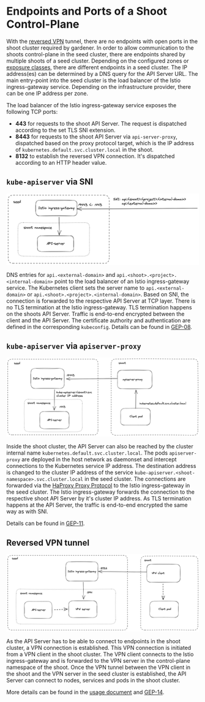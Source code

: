# Endpoints and Ports of a Shoot Control-Plane

With the [reversed VPN](./reversed-vpn-tunnel.md) tunnel, there are no endpoints with open ports in the shoot cluster required by gardener.
In order to allow communication to the shoots control-plane in the seed cluster, there are endpoints shared by multiple shoots of a seed cluster.
Depending on the configured zones or [exposure classes](./exposureclasses.md), there are different endpoints in a seed cluster. The IP address(es) can be determined by a DNS query for the API Server URL.
The main entry-point into the seed cluster is the load balancer of the Istio ingress-gateway service. Depending on the infrastructure provider, there can be one IP address per zone.

The load balancer of the Istio ingress-gateway service exposes the following TCP ports:

* **443** for requests to the shoot API Server. The request is dispatched according to the set TLS SNI extension.
* **8443** for requests to the shoot API Server via `api-server-proxy`, dispatched based on the proxy protocol target, which is the IP address of `kubernetes.default.svc.cluster.local` in the shoot.
* **8132** to establish the reversed VPN connection. It's dispatched according to an HTTP header value.

## `kube-apiserver` via SNI 

![kube-apiserver via SNI](./images/api-server-sni.png)

DNS entries for `api.<external-domain>` and `api.<shoot>.<project>.<internal-domain>` point to the load balancer of an Istio ingress-gateway service.
The Kubernetes client sets the server name to `api.<external-domain>` or `api.<shoot>.<project>.<internal-domain>`.
Based on SNI, the connection is forwarded to the respective API Server at TCP layer. There is no TLS termination at the Istio ingress-gateway.
TLS termination happens on the shoots API Server. Traffic is end-to-end encrypted between the client and the API Server. The certificate authority and authentication are defined in the corresponding `kubeconfig`.
Details can be found in [GEP-08](../proposals/08-shoot-apiserver-via-sni.md).

## `kube-apiserver` via `apiserver-proxy`

![apiserver-proxy](./images/api-server-proxy.png)

Inside the shoot cluster, the API Server can also be reached by the cluster internal name `kubernetes.default.svc.cluster.local`. 
The pods `apiserver-proxy` are deployed in the host network as daemonset and intercept connections to the Kubernetes service IP address.
The destination address is changed to the cluster IP address of the service `kube-apiserver.<shoot-namespace>.svc.cluster.local` in the seed cluster.
The connections are forwarded via the [HaProxy Proxy Protocol](https://www.envoyproxy.io/docs/envoy/latest/configuration/listeners/listener_filters/proxy_protocol) to the Istio ingress-gateway in the seed cluster.
The Istio ingress-gateway forwards the connection to the respective shoot API Server by it's cluster IP address.
As TLS termination happens at the API Server, the traffic is end-to-end encrypted the same way as with SNI.

Details can be found in [GEP-11](../proposals/11-apiserver-network-proxy.md).

## Reversed VPN tunnel

![Reversed VPN](./images/reversed-vpn.png)

As the API Server has to be able to connect to endpoints in the shoot cluster, a VPN connection is established.
This VPN connection is initiated from a VPN client in the shoot cluster. 
The VPN client connects to the Istio ingress-gateway and is forwarded to the VPN server in the control-plane namespace of the shoot.
Once the VPN tunnel between the VPN client in the shoot and the VPN server in the seed cluster is established, the API Server can connect to nodes, 
services and pods in the shoot cluster.

More details can be found in the [usage document](./reversed-vpn-tunnel.md) and [GEP-14](../proposals/14-reversed-cluster-vpn.md).

